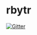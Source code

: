 # rbytr

[![Gitter](https://badges.gitter.im/rbytr/rbytr.svg)](https://gitter.im/rbytr/rbytr?utm_source=badge&utm_medium=badge&utm_campaign=pr-badge)
